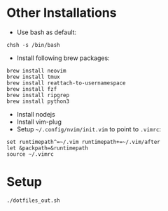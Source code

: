 # Other Installations

- Use bash as default:
```
chsh -s /bin/bash
```

- Install following brew packages:

```
brew install neovim
brew install tmux
brew install reattach-to-usernamespace
brew install fzf
brew install ripgrep
brew install python3
```

- Install nodejs
- Install vim-plug
- Setup `~/.config/nvim/init.vim` to point to `.vimrc`:

```
set runtimepath^=~/.vim runtimepath+=~/.vim/after
let &packpath=&runtimepath
source ~/.vimrc
```

# Setup
```
./dotfiles_out.sh
```
